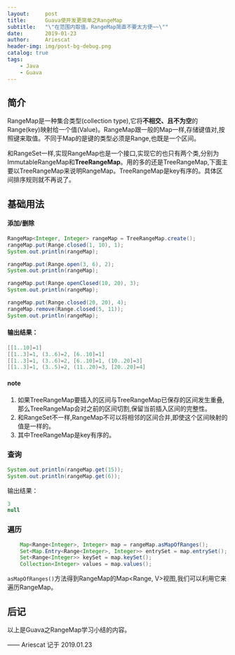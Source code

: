 ```yaml
---
layout:     post
title:      Guava使开发更简单之RangeMap
subtitle:   "\"在范围内取值，RangeMap简直不要太方便~~\""
date:       2019-01-23
author:     Ariescat
header-img: img/post-bg-debug.png
catalog: true
tags:
    - Java
    - Guava
---
```


## 简介
RangeMap是一种集合类型(collection type),它将**不相交、且不为空**的Range(key)映射给一个值(Value)。RangeMap跟一般的Map一样,存储键值对,按照键来取值。不同于Map的是键的类型必须是Range,也既是一个区间。

和RangeSet一样,实现RangeMap也是一个接口,实现它的也只有两个类,分别为ImmutableRangeMap和**TreeRangeMap**。用的多的还是TreeRangeMap,下面主要以TreeRangeMap来说明RangeMap。TreeRangeMap是key有序的。具体区间排序规则就不再说了。

## 基础用法
#### 添加/删除
```java
RangeMap<Integer, Integer> rangeMap = TreeRangeMap.create();
rangeMap.put(Range.closed(1, 10), 1);
System.out.println(rangeMap);

rangeMap.put(Range.open(3, 6), 2);
System.out.println(rangeMap);

rangeMap.put(Range.openClosed(10, 20), 3);
System.out.println(rangeMap);

rangeMap.put(Range.closed(20, 20), 4);
rangeMap.remove(Range.closed(5, 11));
System.out.println(rangeMap);
```
#### 输出结果：
```java
[[1..10]=1]
[[1..3]=1, (3..6)=2, [6..10]=1]
[[1..3]=1, (3..6)=2, [6..10]=1, (10..20]=3]
[[1..3]=1, (3..5)=2, (11..20)=3, [20..20]=4]
```
#### note
1. 如果TreeRangeMap要插入的区间与TreeRangeMap已保存的区间发生重叠,那么TreeRangeMap会对之前的区间切割,保留当前插入区间的完整性。
2. 和RangeSet不一样,RangeMap不可以将相邻的区间合并,即使这个区间映射的值是一样的。
3. 其中TreeRangeMap是key有序的。


### 查询
```java
System.out.println(rangeMap.get(15));
System.out.println(rangeMap.get(6));
```
输出结果：
```java
3
null
```
### 遍历
```java
    Map<Range<Integer>, Integer> map = rangeMap.asMapOfRanges();
    Set<Map.Entry<Range<Integer>, Integer>> entrySet = map.entrySet();
    Set<Range<Integer>> keySet = map.keySet();
    Collection<Integer> values = map.values();
```
`asMapOfRanges()`方法得到RangeMap的Map<Range, V>视图,我们可以利用它来遍历RangeMap。


## 后记
以上是Guava之RangeMap学习小结的内容。

—— Ariescat 记于 2019.01.23